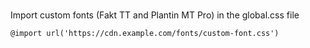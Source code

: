 ###

Import custom fonts (Fakt TT and Plantin MT Pro) in the global.css file

`@import url('https://cdn.example.com/fonts/custom-font.css')`

